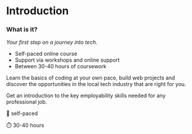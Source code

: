 # Introduction

### What is it?

_Your first step on a journey into tech._

* Self-paced online course&#x20;
* Support via workshops and online support&#x20;
* Between 30-40 hours of coursework

Learn the basics of coding at your own pace, build web projects and discover the opportunities in the local tech industry that are right for you.

Get an introduction to the key employability skills needed for any professional job.

👥 self-paced

⏱️ 30-40 hours
